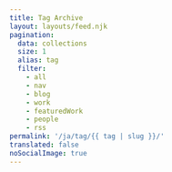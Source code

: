 ```yaml
---
title: Tag Archive
layout: layouts/feed.njk
pagination:
  data: collections
  size: 1
  alias: tag
  filter:
    - all
    - nav
    - blog
    - work
    - featuredWork
    - people
    - rss
permalink: '/ja/tag/{{ tag | slug }}/'
translated: false
noSocialImage: true
---
```

